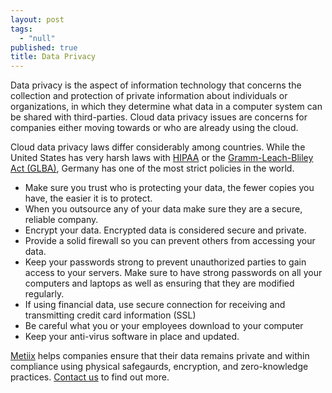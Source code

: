 ```yaml
---
layout: post
tags: 
  - "null"
published: true
title: Data Privacy
---
```



Data privacy is the aspect of information technology that concerns the collection and protection of private information about individuals or organizations, in which they determine what data in a computer system can be shared with third-parties.  Cloud data privacy issues are concerns for companies either moving towards or who are already using the cloud.
 
Cloud data privacy laws differ considerably among countries.  While the United States has very harsh laws with [HIPAA](http://www.hhs.gov/hipaa/for-professionals/privacy/ "HIPAA Privacy") or the [Gramm-Leach-Bliley Act (GLBA)](https://www.ftc.gov/tips-advice/business-center/privacy-and-security/gramm-leach-bliley-act), Germany has one of the most strict policies in the world.
 
- Make sure you trust who is protecting your data, the fewer copies you have, the easier it is to protect.
- When you outsource any of your data make sure they are a secure, reliable company.
- Encrypt your data.  Encrypted data is considered secure and private.
- Provide a solid firewall so you can prevent others from accessing your data.
- Keep your passwords strong to prevent unauthorized parties to gain access to your servers.  Make sure to have strong passwords on all your computers and laptops as well as ensuring that they are modified regularly.
- If using financial data, use secure connection for receiving and transmitting credit card information (SSL)
- Be careful what you or your employees download to your computer
- Keep your anti-virus software in place and updated.

[Metiix](http://www.metiix.com/ "Metiix Data Compliance") helps companies ensure that their data remains private and within compliance using physical safegaurds, encryption, and zero-knowledge practices.  [Contact us](http://www.metiix.com/contact-us "Contact a Metiix data privacy specialist") to find out more.